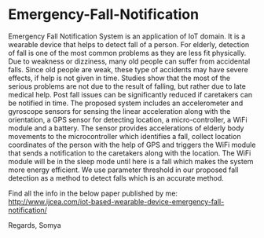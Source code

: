# Emergency-Fall-Notification
Emergency Fall Notification System is an application of IoT domain. It is a wearable device that helps to detect fall of a person. For elderly, detection of fall is one of the most common problems as they are less fit physically. Due to weakness or dizziness, many old people can suffer from accidental falls. Since old people are weak, these type of accidents may have severe effects, if help is not given in time. Studies show that the most of the serious problems are not due to the result of falling, but rather due to late medical help. Post fall issues can be significantly reduced if caretakers can be notified in time. The proposed system includes an accelerometer and gyroscope sensors for sensing the linear acceleration along with the orientation, a GPS sensor for detecting location, a micro-controller, a WiFi module and a battery. The sensor provides accelerations of elderly body movements to the microcontroller which identifies a fall, collect location coordinates of the person with the help of GPS and triggers the WiFi module that sends a notification to the caretakers along with the location. The WiFi module will be in the sleep mode until here is a fall which makes the system more energy efficient. We use parameter threshold in our proposed fall detection as a method to detect falls which is an accurate method.

Find all the info in the below paper published by me:
http://www.ijcea.com/iot-based-wearable-device-emergency-fall-notification/

Regards,
Somya
